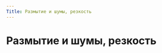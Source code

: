 ```yaml
---
Title: Размытие и шумы, резкость
---
```



Размытие и шумы, резкость
=========================

<!-- TOC -->
